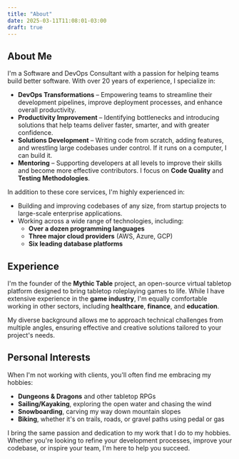 ```yaml
---
title: "About"
date: 2025-03-11T11:08:01-03:00
draft: true
---
```


## About Me

I'm a Software and DevOps Consultant with a passion for helping teams build better software. With over 20 years of experience, I specialize in:

- **DevOps Transformations** – Empowering teams to streamline their development pipelines, improve deployment processes, and enhance overall productivity.
- **Productivity Improvement** – Identifying bottlenecks and introducing solutions that help teams deliver faster, smarter, and with greater confidence.
- **Solutions Development** – Writing code from scratch, adding features, and wrestling large codebases under control. If it runs on a computer, I can build it.
- **Mentoring** – Supporting developers at all levels to improve their skills and become more effective contributors. I focus on **Code Quality** and **Testing Methodologies**.

In addition to these core services, I'm highly experienced in:

- Building and improving codebases of any size, from startup projects to large-scale enterprise applications.
- Working across a wide range of technologies, including:
  - **Over a dozen programming languages**
  - **Three major cloud providers** (AWS, Azure, GCP)
  - **Six leading database platforms**

## Experience

I'm the founder of the **Mythic Table** project, an open-source virtual tabletop platform designed to bring tabletop roleplaying games to life. While I have extensive experience in the **game industry**, I'm equally comfortable working in other sectors, including **healthcare**, **finance**, and **education**.

My diverse background allows me to approach technical challenges from multiple angles, ensuring effective and creative solutions tailored to your project's needs.

## Personal Interests

When I'm not working with clients, you'll often find me embracing my hobbies:

- **Dungeons & Dragons** and other tabletop RPGs
- **Sailing/Kayaking**, exploring the open water and chasing the wind
- **Snowboarding**, carving my way down mountain slopes
- **Biking**, whether it's on trails, roads, or gravel paths using pedal or gas

I bring the same passion and dedication to my work that I do to my hobbies. Whether you're looking to refine your development processes, improve your codebase, or inspire your team, I'm here to help you succeed.
